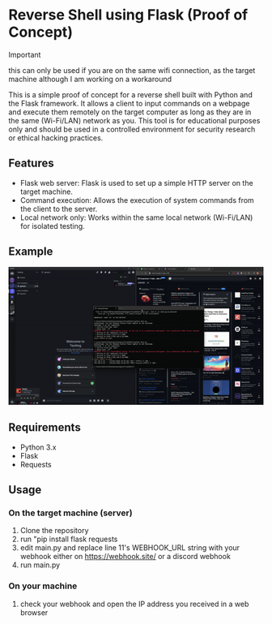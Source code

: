 # Reverse Shell using Flask (Proof of Concept)

> [!IMPORTANT]
> this can only be used if you are on the same wifi connection, as the target machine although I am working on a workaround



This is a simple proof of concept for a reverse shell built with Python and the Flask framework. It allows a client to input commands on a webpage and execute them remotely on the target computer as long as they are in the same (Wi-Fi/LAN) network as you. This tool is for educational purposes only and should be used in a controlled environment for security research or ethical hacking practices.

## Features

- Flask web server: Flask is used to set up a simple HTTP server on the target machine.
- Command execution: Allows the execution of system commands from the client to the server.
- Local network only: Works within the same local network (Wi-Fi/LAN) for isolated testing.

## Example

![GIF](https://github.com/noface1200/FlaskShell/blob/main/git/flaskshell.gif?raw=true)

## Requirements

- Python 3.x
- Flask
- Requests

## Usage

### On the target machine (server)

1. Clone the repository
2. run "pip install flask requests
3. edit main.py and replace line 11's WEBHOOK_URL string with your webhook either on https://webhook.site/ or a discord webhook
4. run main.py

### On your machine
1. check your webhook and open the IP address you received in a web browser
